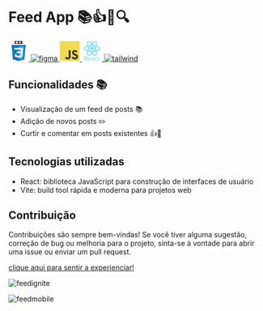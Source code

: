 # Feed App 📚👍💬🔍

<p align="left"> <a href="https://www.w3schools.com/css/" target="_blank" rel="noreferrer"> <img src="https://raw.githubusercontent.com/devicons/devicon/master/icons/css3/css3-original-wordmark.svg" alt="css3" width="40" height="40"/> </a> <a href="https://www.figma.com/" target="_blank" rel="noreferrer"> <img src="https://www.vectorlogo.zone/logos/figma/figma-icon.svg" alt="figma" width="40" height="40"/> </a> <a href="https://developer.mozilla.org/en-US/docs/Web/JavaScript" target="_blank" rel="noreferrer"> <img src="https://raw.githubusercontent.com/devicons/devicon/master/icons/javascript/javascript-original.svg" alt="javascript" width="40" height="40"/> </a> <a href="https://reactjs.org/" target="_blank" rel="noreferrer"> <img src="https://raw.githubusercontent.com/devicons/devicon/master/icons/react/react-original-wordmark.svg" alt="react" width="40" height="40"/> </a> <a href="https://tailwindcss.com/" target="_blank" rel="noreferrer"> <img src="https://www.vectorlogo.zone/logos/tailwindcss/tailwindcss-icon.svg" alt="tailwind" width="40" height="40"/> </a> </p>

## Funcionalidades 📚

- Visualização de um feed de posts 📚
- Adição de novos posts ✏️
- Curtir e comentar em posts existentes 👍💬

## Tecnologias utilizadas

- React: biblioteca JavaScript para construção de interfaces de usuário
- Vite: build tool rápida e moderna para projetos web

## Contribuição

Contribuições são sempre bem-vindas! Se você tiver alguma sugestão, correção de bug ou melhoria para o projeto, sinta-se à vontade para abrir uma issue ou enviar um pull request.

<a href='https://ignite-feed-one-rouge.vercel.app/'> clique aqui para sentir a experienciar! </a>


<img width="960" alt="feedignite" src="https://github.com/Guilhermefonseca2021/Ignite_feed/assets/92196697/fbefc99a-0af1-4f4d-8ee9-6a5a23a3c37f">

![feedmobile](https://github.com/Guilhermefonseca2021/Ignite_feed/assets/92196697/33177a85-283e-4c6e-9a88-cab8b565b512)
